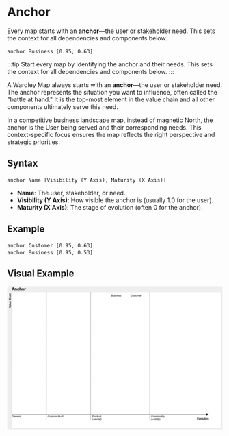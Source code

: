 # Anchor

Every map starts with an **anchor**—the user or stakeholder need. This sets the context for all dependencies and components below.

```text
anchor Business [0.95, 0.63]
```

:::tip
Start every map by identifying the anchor and their needs. This sets the context for all dependencies and components below.
:::

A Wardley Map always starts with an **anchor**—the user or stakeholder need. The anchor represents the situation you want to influence, often called the "battle at hand." It is the top-most element in the value chain and all other components ultimately serve this need.

In a competitive business landscape map, instead of magnetic North, the anchor is the User being served and their corresponding needs. This context-specific focus ensures the map reflects the right perspective and strategic priorities.

## Syntax

```text
anchor Name [Visibility (Y Axis), Maturity (X Axis)]
```

- **Name**: The user, stakeholder, or need.
- **Visibility (Y Axis)**: How visible the anchor is (usually 1.0 for the user).
- **Maturity (X Axis)**: The stage of evolution (often 0 for the anchor).

## Example

```text
anchor Customer [0.95, 0.63]
anchor Business [0.95, 0.53]
```

## Visual Example

![Anchor Example](/img/anchor.png)
